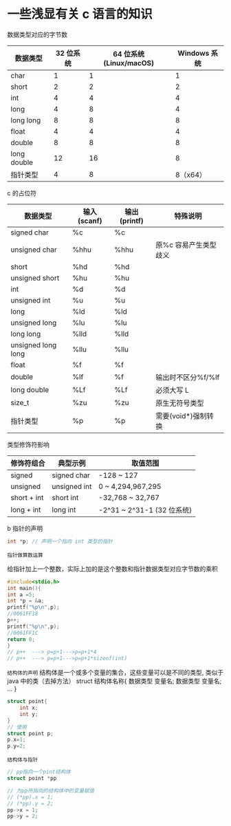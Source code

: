 # 一些浅显有关 c 语言的知识

数据类型对应的字节数

| 数据类型    | 32 位系统 | 64 位系统 (Linux/macOS) | Windows 系统 |
| ----------- | --------- | ----------------------- | ------------ |
| char        | 1         | 1                       | 1            |
| short       | 2         | 2                       | 2            |
| int         | 4         | 4                       | 4            |
| long        | 4         | 8                       | 4            |
| long long   | 8         | 8                       | 8            |
| float       | 4         | 4                       | 4            |
| double      | 8         | 8                       | 8            |
| long double | 12        | 16                      | 8            |
| 指针类型    | 4         | 8                       | 8（x64）     |

c 的占位符

| 数据类型           | 输入(scanf) | 输出(printf) | 特殊说明              |
| ------------------ | ----------- | ------------ | --------------------- |
| signed char        | %c          | %c           |                       |
| unsigned char      | %hhu        | %hhu         | 原%c 容易产生类型歧义 |
| short              | %hd         | %hd          |                       |
| unsigned short     | %hu         | %hu          |                       |
| int                | %d          | %d           |                       |
| unsigned int       | %u          | %u           |                       |
| long               | %ld         | %ld          |                       |
| unsigned long      | %lu         | %lu          |                       |
| long long          | %lld        | %lld         |                       |
| unsigned long long | %llu        | %llu         |                       |
| float              | %f          | %f           |                       |
| double             | %lf         | %f           | 输出时不区分%f/%lf    |
| long double        | %Lf         | %Lf          | 必须大写 L            |
| size_t             | %zu         | %zu          | 原生无符号类型        |
| 指针类型           | %p          | %p           | 需要(void\*)强制转换  |

类型修饰符影响

| 修饰符组合  | 典型示例     | 取值范围                   |
| ----------- | ------------ | -------------------------- |
| signed      | signed char  | -128 ~ 127                 |
| unsigned    | unsigned int | 0 ~ 4,294,967,295          |
| short + int | short int    | -32,768 ~ 32,767           |
| long + int  | long int     | -2^31 ~ 2^31-1 (32 位系统) |

b 指针的声明

```c
int *p; // 声明一个指向 int 类型的指针


```

`指针做算数运算`

给指针加上一个整数，实际上加的是这个整数和指针数据类型对应字节数的乘积

```c
#include<stdio.h>
int main(){
int a =5;
int *p = &a;
printf("%p\n",p);
//0061FF18
p++;
printf("%p\n",p);
//0061FF1C
return 0;
}
// p++  ---> p=p+1--->p=p+1*4
// p++  ---> p=p+1--->p=p+1*sizeof(int)

```

`结构体的声明`
结构体是一个或多个变量的集合，这些变量可以是不同的类型, 类似于 java 中的类（去掉方法）
struct 结构体名称{
数据类型 变量名;
数据类型 变量名;
...
}

```c
struct point{
    int x;
    int y;
}
// 使用
struct point p;
p.x=1;
p.y=2;
```

`结构体与指针`

```c
// pp指向一个pint结构体
struct point *pp

// 为pp所指向的结构体中的变量赋值
// (*pp).x = 1;
// (*pp).y = 2;
pp->x = 1;
pp->y = 2;

```
